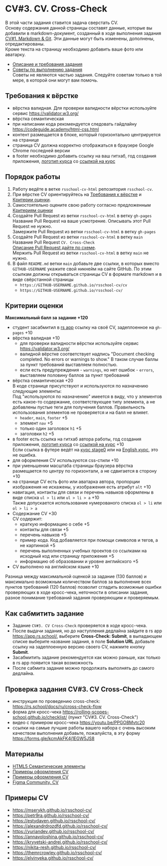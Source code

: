 # CV#3. CV. Cross-Check

В этой части задания ставится задача сверстать CV.  
Основу содержания данной страницы составят данные, которые вы добавили в markdown-документ, созданный в ходе выполнения задания [CV#1. Markdown & Git](git-markdown.md). Эти данные могут быть изменены, дополнены, отредактированы.  
Кроме текста на страницу необходимо добавить ваше фото или аватарку.

- [Описание и требования задания](cv.md)
- [Советы по выполнению задания](cv-stage0-hints.md)  
  Советы не являются частью задания. Следуйте советам только в той мере, в которой они могут вам помочь.

## Требования к вёрстке

- вёрстка валидная. Для проверки валидности вёрстки используйте сервис https://validator.w3.org/
- вёрстка семантическая
- при написании кода рекомендуется следовать гайдлайну https://codeguide.academy/html-css.html
- контент размещается в блоке, который горизонтально центрируется на странице
- страница СV должна корректно отображаться в браузере Google Chrome последней версии
- в footer необходимо добавить ссылку на ваш гитхаб, год создания приложения, [логотип курса](./rs-school-logo.svg) со [ссылкой на курс](https://rs.school/courses/javascript-ru)

## Порядок работы

1. Работу ведёте в ветке `rsschool-cv-html` репозитория `rsschool-cv`.
2. При вёрстке CV ориентируйтесь на [Требования к вёрстке](#требования-к-вёрстке) и [Критерии оценки](#критерии-оценки).
3. Самостоятельно оцените свою работу согласно предложенным [Критериям оценки](#критерии-оценки)
4. Создайте Pull Request из ветки `rsschool-cv-html` в ветку `gh-pages`  
   Название Pull Request на ваше усмотрение. Описывать этот Pull Request не нужно.  
   Замержите Pull Request из ветки `rsschool-cv-html` в ветку `gh-pages`
5. Создайте Pull Request из ветки `rsschool-cv-html` в ветку `main`  
   Название Pull Request `CV. Cross-Check`  
   [Описание Pull Request дайте по схеме](https://rs.school/docs/ru/pull-request-review-process#требования-к-pull-request-pr).  
   Мержить Pull Request из ветки `rsschool-cv-html` в ветку `main` не нужно.
6. В файл `README.md` ветки `main` добавьте две ссылки, в которых вместо `GITHUB-USERNAME` укажите свой никнейм на сайте GitHub. По этим ссылкам должны открываться страницы CV в формате markdown и в виде свёрстанной страницы
   - `https://GITHUB-USERNAME.github.io/rsschool-cv/cv`
   - `https://GITHUB-USERNAME.github.io/rsschool-cv/`

## Критерии оценки

**Максимальный балл за задание +120**

- студент засабмитил в [rs app](https://app.rs.school/course/student/cross-check-submit) ссылку на своё CV, задеплоенное на `gh-pages` +10
- вёрстка валидная +10
  - для проверки валидности вёрстки используйте сервис https://validator.w3.org/
  - валидной вёрстке соответствует надпись "Document checking completed. No errors or warnings to show." В таком случае баллы за пункт требований выставляем полностью.
  - если есть предупреждения - `warnings`, но нет ошибок - `errors`, выставляем половину баллов за пункт требований
- вёрстка семантическая +20  
  В коде странице присутствуют и используются по назначению следующие элементы:  
  Под "используются по назначению" имеется в виду, что у элементов есть какое-то содержание, соответствующее типу элемента, а не добавлены пустые теги для получения баллов. Правильность использования элементов не проверяется и на балл не влияет.
  - `header`, `main`, `footer` +5
  - элемент `nav` +5
  - только один заголовок `h1` +5
  - заголовки `h2` +5
- в footer есть ссылка на гитхаб автора работы, год создания приложения, [логотип курса](./rs-school-logo.svg) со [ссылкой на курс](https://rs.school/courses/javascript-ru) +10  
  Если ссылка в футере ведёт на [курс stage0](https://rs.school/courses/javascript-preschool-ru) или на [English курс](https://rs.school/courses/javascript), это не ошибка.
- для оформления СV используются css-стили +10
- при уменьшении масштаба страницы браузера вёрстка размещается по центру по горизонтали, а не сдвигается в сторону +10
- на странице СV есть фото или аватарка автора, пропорции изображения не искажены, у изображения есть атрибут `alt` +10
- навигация, контакты для связи и перечень навыков оформлены в виде списка `ul > li` или `ul > li > a` +10  
  Также допускается использование нумерованого списка `ol > li` или `ol > li > a`
- Содержание CV +30  
  CV содержит:
  - краткую информацию о себе +5
  - контакты для связи +5
  - перечень навыков +5
  - пример кода. Код добавляется при помощи символов и тегов, а не картинкой +5
  - перечень выполненных учебных проектов со ссылками на исходный код или страницу приложения +5
  - информацию об образовании и уровне английского +5
- CV выполнено на английском языке +10

Разница между максимальной оценкой за задание (130 баллов) и максимально возможным количеством баллов за выполнение всех пунктов требований (120 баллов) позволит сгладить возможные ошибки проверяющих в ходе кросс-чека, неточности в описании задания, разное понимание требований задания проверяющим и проверяемым.

## Как сабмитить задание

- Задание `CV#3. CV Cross-Check` проверяется в ходе кросс-чека.
- После выдачи задания, но до наступления дедлайна зайдите в rs app https://app.rs.school/, выберите **Cross-Check: Submit**, в выпадающем списке выберите название задания, в поле **Solution URL** добавьте ссылку на задеплоенную версию своего CV, нажмите кнопку **Submit**.
- Засабмитить задание рекомендуется как можно раньше, как только в rs app появится такая возможность
- После сабмита задание можно продолжать выполнять до самого дедлайна.

## Проверка задания CV#3. CV Cross-Check

- инструкция по проведению cross-check: https://rs.school/docs/ru/cross-check-flow
- форма для кросс-чека https://rolling-scopes-school.github.io/checklist/ (пункт "CV#3. CV. Cross-Check")
- видео с примером кросс-чека https://youtu.be/PPGO8Mvtc20
- ссылки на самые лучшие работы вашего набора с очень высоким качеством выполнения добавьте, пожалуйста, в эту форму https://forms.gle/kcmAkFK4j1EGW5JS8

## Материалы

- [HTML5 Семантические элементы](https://html5css.ru/html/html5_semantic_elements.php)
- [Примеры оформления CV](https://www.freepik.com/free-photos-vectors/cv-template)
- [Примеры оформления CV](https://www.canva.com/resumes/templates/)
- [Figma Community. CV](https://www.figma.com/community/search?resource_type=mixed&sort_by=relevancy&query=cv&editor_type=all&price=all&creators=all)

## Примеры CV

- https://mserykh.github.io/rsschool-cv/
- https://petr9ra.github.io/rsschool-cv/
- https://estydaven.github.io/rsschool-cv/
- https://alexandrdrozdfd.github.io/rsschool-cv/
- https://yuriandev.github.io/rsschool-cv/
- https://annavoloshina.github.io/rsschool-cv/
- https://kryvetski-andrei.github.io/rsschool-cv/
- https://nikita-resh.github.io/rsschool-cv/
- https://themrcrowley.github.io/rsschool-cv/
- https://elvinyeka.github.io/rsschool-cv/

